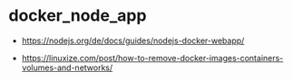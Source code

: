 # docker_node_app

- https://nodejs.org/de/docs/guides/nodejs-docker-webapp/

- https://linuxize.com/post/how-to-remove-docker-images-containers-volumes-and-networks/